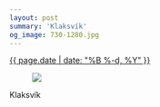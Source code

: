 ```yaml
---
layout: post
summary: 'Klaksvík'
og_image: 730-1280.jpg
---
```


<p>
 <time>
  <a href="/730">
   {{ page.date | date: "%B %-d, %Y" }}
  </a>
 </time>
 <a href="/730">
  <figure data-taken="3/5/2018">
   <img sizes="(min-width: 700px) 50vw, calc(100vw - 2rem)" src="{{ site.assets_url }}/730-640.jpg" srcset="{{ site.assets_url }}/730-320.jpg 320w, {{ site.assets_url }}/730-640.jpg 640w, {{ site.assets_url }}/730-960.jpg 960w, {{ site.assets_url }}/730-1280.jpg 1280w"/>
  </figure>
 </a>
 <span>
  Klaksvík
 </span>
</p>
